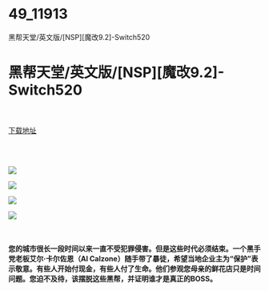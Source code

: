 # 49_11913
黑帮天堂/英文版/[NSP][魔改9.2]-Switch520
# 黑帮天堂/英文版/[NSP][魔改9.2]-Switch520
 <br/></br>
[下载地址](https://www.switch520.cc/article/11913 "下载地址")
<br/></br>

<p>&nbsp;</p>
<p><strong><img src="https://www.switch520.cc/muke_img/upload_art_editor_20210322-1_f78751b482c75438a08b2574402bd2af.jpg"></strong></p>
<p><strong><img src="https://www.switch520.cc/muke_img/upload_art_editor_20210322-1_ed0841d063bddff76a5dfd3ac85858e5.jpg"></strong></p>
<p><strong><img src="https://www.switch520.cc/muke_img/upload_art_editor_20210322-1_3ffc8234389dbfd0ab78ffed20a7292f.jpg"></strong></p>
<p><strong><img src="https://www.switch520.cc/muke_img/upload_art_editor_20210322-1_23b0f1c6cae1d2784d0f3540a22afeb8.jpg">&nbsp;</strong></p>
<p>&nbsp;</p>
<p><strong>您的城市很长一段时间以来一直不受犯罪侵害。但是这些时代必须结束。一个黑手党老板艾尔·卡尔佐恩（Al Calzone）随手带了暴徒，希望当地企业主为“保护”表示敬意。有些人开始付现金，有些人付了生命。他们参观您母亲的鲜花店只是时间问题。您迫不及待，该摆脱这些黑帮，并证明谁才是真正的BOSS。</strong></p>
<p>&nbsp;</p>
